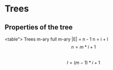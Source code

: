 # Trees
## Properties of the tree

<table">
    <tr>
        <th>Trees</th>
        <th>m-ary</th>
        <th>full m-ary</th>
    </tr>
    <tr>
        <td colspan="3">|E| = n - 1</td>
    </tr>
    <tr>
        <td colspan="3">n = i + l</td>
    </tr>
    <tr>
        <td></td>
        <td></td>
        <td>$$n=m*i+1$$</br>$$l=(m-1)*i+1$$</td>
    </tr>
</table>